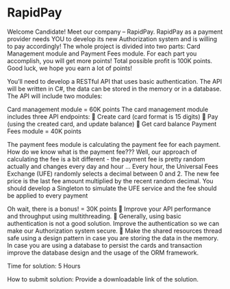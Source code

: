# RapidPay

Welcome Candidate!
Meet our company – RapidPay.
RapidPay as a payment provider needs YOU to develop its new Authorization system and is willing to
pay accordingly!
The whole project is divided into two parts: Card Management module and Payment Fees module.
For each part you accomplish, you will get more points!
Total possible profit is 100K points.
Good luck, we hope you earn a lot of points!

You’ll need to develop a RESTful API that uses basic authentication.
The API will be written in C#, the data can be stored in the memory or in a database. The API will include
two modules:

Card management module = 60K points
The card management module includes three API endpoints:
 Create card (card format is 15 digits)
 Pay (using the created card, and update balance)
 Get card balance
Payment Fees module = 40K points

The payment fees module is calculating the payment fee for each payment.
How do we know what is the payment fee???
Well, our approach of calculating the fee is a bit different - the payment fee is pretty random actually
and changes every day and hour …
Every hour, the Universal Fees Exchange (UFE) randomly selects a decimal between 0 and 2.
The new fee price is the last fee amount multiplied by the recent random decimal.
You should develop a Singleton to simulate the UFE service and the fee should be applied to every
payment

Oh wait, there is a bonus! = 30K points
 Improve your API performance and throughput using multithreading.
 Generally, using basic authentication is not a good solution. Improve the authentication so we
can make our Authorization system secure.
 Make the shared resources thread safe using a design pattern in case you are storing the data in
the memory. In case you are using a database to persist the cards and transaction improve the
database design and the usage of the ORM framework.

Time for solution:
5 Hours

How to submit solution:
Provide a downloadable link of the solution.